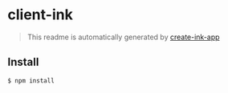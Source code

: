 # client-ink

> This readme is automatically generated by [create-ink-app](https://github.com/vadimdemedes/create-ink-app)


## Install

```bash
$ npm install
```
